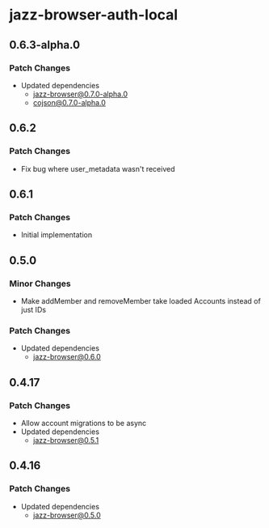 # jazz-browser-auth-local

## 0.6.3-alpha.0

### Patch Changes

- Updated dependencies
  - jazz-browser@0.7.0-alpha.0
  - cojson@0.7.0-alpha.0

## 0.6.2

### Patch Changes

- Fix bug where user_metadata wasn't received

## 0.6.1

### Patch Changes

- Initial implementation

## 0.5.0

### Minor Changes

- Make addMember and removeMember take loaded Accounts instead of just IDs

### Patch Changes

- Updated dependencies
  - jazz-browser@0.6.0

## 0.4.17

### Patch Changes

- Allow account migrations to be async
- Updated dependencies
  - jazz-browser@0.5.1

## 0.4.16

### Patch Changes

- Updated dependencies
  - jazz-browser@0.5.0
